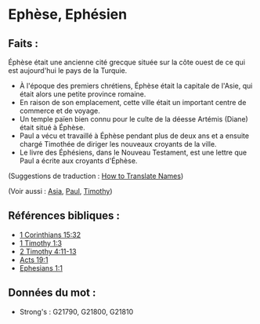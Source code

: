 # Ephèse, Ephésien

## Faits :

Éphèse était une ancienne cité grecque située sur la côte ouest de ce qui est aujourd'hui le pays de la Turquie.

* À l'époque des premiers chrétiens, Éphèse était la capitale de l'Asie, qui était alors une petite province romaine.
* En raison de son emplacement, cette ville était un important centre de commerce et de voyage.
* Un temple païen bien connu pour le culte de la déesse Artémis (Diane) était situé à Éphèse.
* Paul a vécu et travaillé à Éphèse pendant plus de deux ans et a ensuite chargé Timothée de diriger les nouveaux croyants de la ville.
* Le livre des Éphésiens, dans le Nouveau Testament, est une lettre que Paul a écrite aux croyants d'Éphèse.

(Suggestions de traduction : [How to Translate Names](rc://en/ta/man/translate/translate-names))

(Voir aussi : [Asia](../names/asia.md), [Paul](../names/paul.md), [Timothy](../names/timothy.md))

## Références bibliques :

* [1 Corinthians 15:32](rc://en/tn/help/1co/15/32)
* [1 Timothy 1:3](rc://en/tn/help/1ti/01/03)
* [2 Timothy 4:11-13](rc://en/tn/help/2ti/04/11)
* [Acts 19:1](rc://en/tn/help/act/19/01)
* [Ephesians 1:1](rc://en/tn/help/eph/01/01)

## Données du mot :

* Strong's : G21790, G21800, G21810

